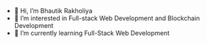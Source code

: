 - 👋 Hi, I’m Bhautik Rakholiya
- 👀 I’m interested in Full-stack Web Development and Blockchain Development
- 🌱 I’m currently learning Full-Stack Web Development
<!---
bhautikr2409/bhautikr2409 is a ✨ special ✨ repository because its `README.md` (this file) appears on your GitHub profile.
You can click the Preview link to take a look at your changes.
--->
